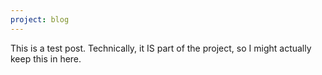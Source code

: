 ```yaml
---
project: blog
---
```

This is a test post. Technically, it IS part of the project, so I might actually keep this in here.
